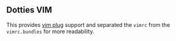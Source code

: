 ## Dotties VIM

This provides [vim plug](https://github.com/junegunn/vim-plug) support and
separated the `vimrc` from the `vimrc.bundles` for more readability.
